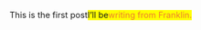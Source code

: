 <body><div class="WordSection1"><p class="MsoNormal"><span style="font-size:11.0pt">This is the first post<span style="background:yellow;mso-highlight:yellow">I’ll be<span style="color:#ED7D31">writing from Franklin.</span></span><span style="color:#ED7D31"></span><p></p></span></p><p class="MsoNormal"><span style="font-size:11.0pt"><p> </p></span></p><p class="MsoNormal"><span style="font-size:11.0pt;color:black">